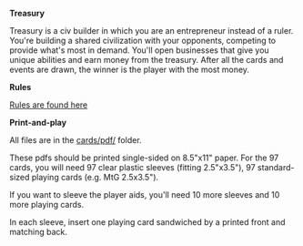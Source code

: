 **Treasury**

Treasury is a civ builder in which you are an entrepreneur instead of a ruler.  You're building a shared civilization with your opponents, competing to provide what's most in demand.  You'll open businesses that give you unique abilities and earn money from the treasury.  After all the cards and events are drawn, the winner is the player with the most money.

**Rules** 

[Rules are found here](https://docs.google.com/document/d/1gaHty8RYuBbxR00KSGbZ7qdhDV-BFLsETtHJ691S5Ys/edit?usp=sharing)

**Print-and-play**

All files are in the [cards/pdf/](https://github.com/jaafit/treasury/tree/master/cards/pdf) folder. 

These pdfs should be printed single-sided on 8.5"x11" paper.  For the 97 cards, you will need 97 clear plastic sleeves (fitting 2.5"x3.5"), 97 standard-sized playing cards (e.g. MtG 2.5x3.5").  

If you want to sleeve the player aids, you'll need 10 more sleeves and 10 more playing cards.  

In each sleeve, insert one playing card sandwiched by a printed front and matching back.